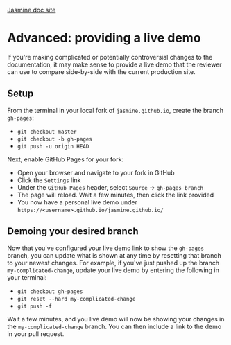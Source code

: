 [Jasmine doc site](https://jasmine.github.io/)

# Advanced: providing a live demo

If you're making complicated or potentially controversial changes to the documentation, it
may make sense to provide a live demo that the reviewer can use to compare side-by-side with
the current production site.

## Setup

From the terminal in your local fork of `jasmine.github.io`, create the branch `gh-pages`:

- `git checkout master`
- `git checkout -b gh-pages`
- `git push -u origin HEAD`

Next, enable GitHub Pages for your fork:

- Open your browser and navigate to your fork in GitHub
- Click the `Settings` link
- Under the `GitHub Pages` header, select `Source` -> `gh-pages branch`
- The page will reload. Wait a few minutes, then click the link provided
- You now have a personal live demo under `https://<username>.github.io/jasmine.github.io/`

## Demoing your desired branch

Now that you've configured your live demo link to show the `gh-pages` branch, you can
update what is shown at any time by resetting that branch to your newest changes. For example,
if you've just pushed up the branch `my-complicated-change`, update your live demo
by entering the following in your terminal:

- `git checkout gh-pages`
- `git reset --hard my-complicated-change`
- `git push -f`

Wait a few minutes, and you live demo will now be showing your changes in the `my-complicated-change`
branch. You can then include a link to the demo in your pull request.
